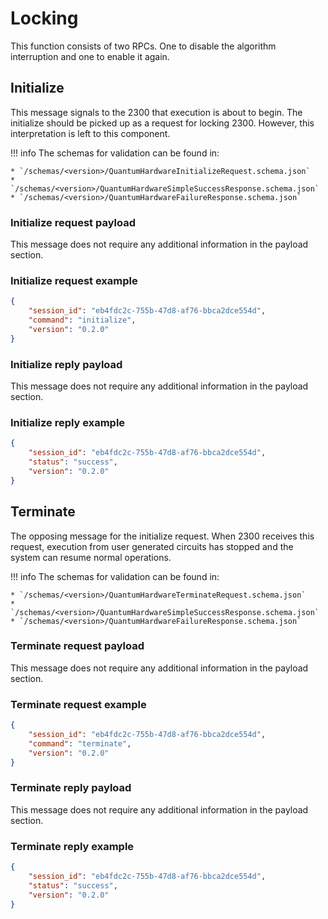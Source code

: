 # Locking

This function consists of two RPCs. One to disable the algorithm interruption and one to enable it again.

## Initialize

This message signals to the 2300 that execution is about to begin. The initialize should be picked up as a request for
locking 2300. However, this interpretation is left to this component.

!!! info
    The schemas for validation can be found in:

    * `/schemas/<version>/QuantumHardwareInitializeRequest.schema.json`
    * `/schemas/<version>/QuantumHardwareSimpleSuccessResponse.schema.json`
    * `/schemas/<version>/QuantumHardwareFailureResponse.schema.json`

### Initialize request payload

This message does not require any additional information in the payload section.

### Initialize request example

```json title="initialize_request.json" linenums="1"
{
    "session_id": "eb4fdc2c-755b-47d8-af76-bbca2dce554d",
    "command": "initialize",
    "version": "0.2.0"
}
```

### Initialize reply payload

This message does not require any additional information in the payload section.

### Initialize reply example

```json title="initialize_reply.json" linenums="1"
{
    "session_id": "eb4fdc2c-755b-47d8-af76-bbca2dce554d",
    "status": "success",
    "version": "0.2.0"
}
```

## Terminate

The opposing message for the initialize request. When 2300 receives this request, execution from user generated circuits
has stopped and the system can resume normal operations.

!!! info
    The schemas for validation can be found in:

    * `/schemas/<version>/QuantumHardwareTerminateRequest.schema.json`
    * `/schemas/<version>/QuantumHardwareSimpleSuccessResponse.schema.json`
    * `/schemas/<version>/QuantumHardwareFailureResponse.schema.json`

### Terminate request payload

This message does not require any additional information in the payload section.

### Terminate request example

```json title="terminate_request.json" linenums="1"
{
    "session_id": "eb4fdc2c-755b-47d8-af76-bbca2dce554d",
    "command": "terminate",
    "version": "0.2.0"
}
```

### Terminate reply payload

This message does not require any additional information in the payload section.

### Terminate reply example

```json title="terminate_reply.json" linenums="1"
{
    "session_id": "eb4fdc2c-755b-47d8-af76-bbca2dce554d",
    "status": "success",
    "version": "0.2.0"
}
```
